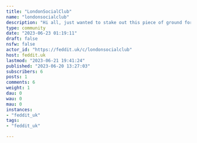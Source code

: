 ```yaml
---
title: "LondonSocialClub" 
name: "londonsocialclub"
description: "Hi all, just wanted to stake out this piece of ground for r/LondonSocialClub. If it becomes necessary to spin this community up in the future, I'll be happy to add existing mods of the subreddit."
type: community
date: "2023-06-23 01:19:11"
draft: false
nsfw: false
actor_id: "https://feddit.uk/c/londonsocialclub"
host: feddit.uk
lastmod: "2023-06-21 19:41:24"
published: "2023-06-20 13:27:03"
subscribers: 6
posts: 1
comments: 6
weight: 1
dau: 0
wau: 0
mau: 0
instances:
- "feddit_uk"
tags: 
- "feddit_uk"

---
```

